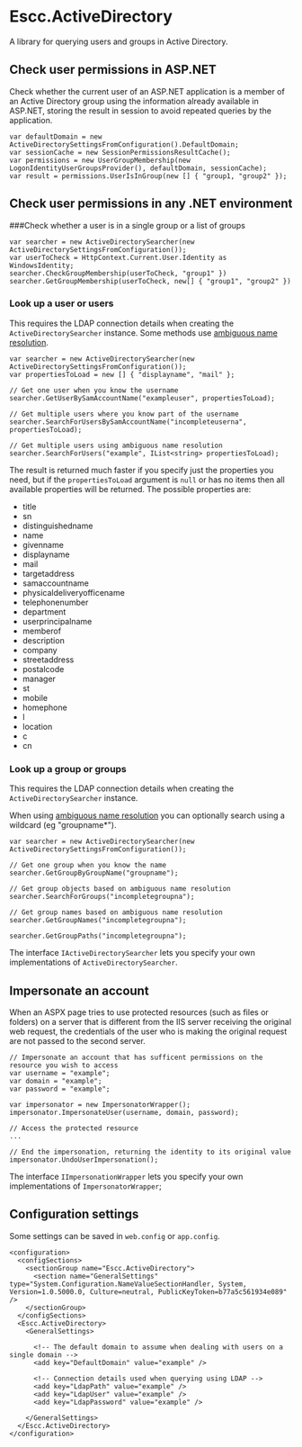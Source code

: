 # Escc.ActiveDirectory

A library for querying users and groups in Active Directory.

## Check user permissions in ASP.NET

Check whether the current user of an ASP.NET application is a member of an Active Directory group using the information already available in ASP.NET, storing the result in session to avoid repeated queries by the application.

	var defaultDomain = new ActiveDirectorySettingsFromConfiguration().DefaultDomain;
	var sessionCache = new SessionPermissionsResultCache();
	var permissions = new UserGroupMembership(new LogonIdentityUserGroupsProvider(), defaultDomain, sessionCache);
	var result = permissions.UserIsInGroup(new [] { "group1, "group2" });

## Check user permissions in any .NET environment 

###Check whether a user is in a single group or a list of groups

	var searcher = new ActiveDirectorySearcher(new ActiveDirectorySettingsFromConfiguration());
	var userToCheck = HttpContext.Current.User.Identity as WindowsIdentity;
	searcher.CheckGroupMembership(userToCheck, "group1" })
	searcher.GetGroupMembership(userToCheck, new[] { "group1", "group2" })


### Look up a user or users

This requires the LDAP connection details when creating the `ActiveDirectorySearcher` instance. Some methods use [ambiguous name resolution](http://social.technet.microsoft.com/wiki/contents/articles/22653.active-directory-ambiguous-name-resolution.aspx).

	var searcher = new ActiveDirectorySearcher(new ActiveDirectorySettingsFromConfiguration());
	var propertiesToLoad = new [] { "displayname", "mail" };
	
	// Get one user when you know the username
	searcher.GetUserBySamAccountName("exampleuser", propertiesToLoad); 
 
	// Get multiple users where you know part of the username
 	searcher.SearchForUsersBySamAccountName("incompleteuserna", propertiesToLoad);

	// Get multiple users using ambiguous name resolution
    searcher.SearchForUsers("example", IList<string> propertiesToLoad);

The result is returned much faster if you specify just the properties you need, but if the `propertiesToLoad` argument is `null` or has no items then all available properties will be returned. The possible properties are:

- title
- sn
- distinguishedname
- name
- givenname
- displayname
- mail
- targetaddress
- samaccountname
- physicaldeliveryofficename
- telephonenumber
- department
- userprincipalname
- memberof
- description
- company
- streetaddress
- postalcode
- manager
- st
- mobile
- homephone
- l
- location
- c
- cn

### Look up a group or groups

This requires the LDAP connection details when creating the `ActiveDirectorySearcher` instance. 

When using [ambiguous name resolution](http://social.technet.microsoft.com/wiki/contents/articles/22653.active-directory-ambiguous-name-resolution.aspx) you can optionally search using a wildcard (eg "groupname*").

	var searcher = new ActiveDirectorySearcher(new ActiveDirectorySettingsFromConfiguration());
    
	// Get one group when you know the name
	searcher.GetGroupByGroupName("groupname");

	// Get group objects based on ambiguous name resolution    
 	searcher.SearchForGroups("incompletegroupna");

	// Get group names based on ambiguous name resolution    
    searcher.GetGroupNames("incompletegroupna");
    
    searcher.GetGroupPaths("incompletegroupna");

The interface `IActiveDirectorySearcher` lets you specify your own implementations of `ActiveDirectorySearcher`.

## Impersonate an account

When an ASPX page tries to use protected resources (such as files or folders) on a server that is different from the IIS server receiving the original web request, the credentials of the user who is making the original request are not passed to the second server. 

	// Impersonate an account that has sufficent permissions on the resource you wish to access	
	var username = "example";
	var domain = "example";
	var password = "example";

	var impersonator = new ImpersonatorWrapper();
	impersonator.ImpersonateUser(username, domain, password);

	// Access the protected resource
	...

	// End the impersonation, returning the identity to its original value
	impersonator.UndoUserImpersonation();

The interface `IImpersonationWrapper` lets you specify your own implementations of `ImpersonatorWrapper`; 

## Configuration settings

Some settings can be saved in `web.config` or `app.config`.

	<configuration>
	  <configSections>
	    <sectionGroup name="Escc.ActiveDirectory">
	      <section name="GeneralSettings" type="System.Configuration.NameValueSectionHandler, System, Version=1.0.5000.0, Culture=neutral, PublicKeyToken=b77a5c561934e089" />
	    </sectionGroup>
	  </configSections>
	  <Escc.ActiveDirectory>
	    <GeneralSettings>

		  <!-- The default domain to assume when dealing with users on a single domain -->
	      <add key="DefaultDomain" value="example" />

		  <!-- Connection details used when querying using LDAP -->
		  <add key="LdapPath" value="example" />
	      <add key="LdapUser" value="example" />
		  <add key="LdapPassword" value="example" />

	    </GeneralSettings>
	  </Escc.ActiveDirectory>
	</configuration>

